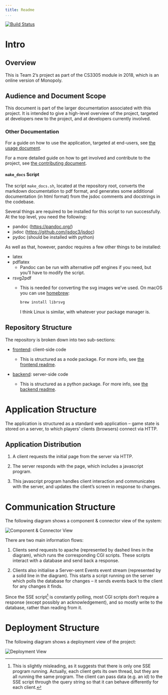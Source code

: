 ```yaml
---
title: Readme
...
```


[![Build Status](https://travis-ci.org/oisdk/team-software-project.svg?branch=master)](https://travis-ci.org/oisdk/team-software-project)

# Intro

## Overview

This is Team 2’s project as part of the CS3305 module in 2018, which is an online version of Monopoly.

## Audience and Document Scope

This document is part of the larger documentation associated with this project. It is intended to give a high-level overview of the project, targeted at developers new to the project, and at developers currently involved.

### Other Documentation

For a guide on how to use the application, targeted at end-users, see [the usage document](USAGE.md).

For a more detailed guide on how to get involved and contribute to the project, see [the contributing document](CONTRIBUTING.md).

#### `make_docs` Script

The script `make_docs.sh`, located at the repository root, converts the markdown documentation to pdf format, and generates some additional documentation (in html format) from the jsdoc comments and docstrings in the codebase.

Several things are required to be installed for this script to run successfully. At the top level, you need the following:

- pandoc (https://pandoc.org/)
- jsdoc (https://github.com/jsdoc3/jsdoc)
- pydoc (should be installed with python)

As well as that, however, pandoc requires a few other things to be installed:

- latex
- pdflatex
  * Pandoc can be run with alternative pdf engines if you need, but you’ll have to modify the script.
- rsvg2pdf
  * This is needed for converting the svg images we’ve used. On macOS you can use [homebrew](https://brew.sh/):

    ```bash
    brew install librsvg
    ```

    I think Linux is similar, with whatever your package manager is.

## Repository Structure

The repository is broken down into two sub-sections:

- [frontend](/frontend): client-side code

    * This is structured as a node package. For more info, see [the frontend readme](frontend/README.md).

- [backend](/backend): server-side code

    * This is structured as a python package. For more info, see [the backend readme](backend/README.rst).

# Application Structure

The application is structured as a standard web application – game state is stored on a server, to which players’ clients (browsers) connect via HTTP.

## Application Distribution

1. A client requests the initial page from the server via HTTP.

2. The server responds with the page, which includes a javascript program.

3. This javascript program handles client interaction and communicates with the server, and updates the client’s screen in response to changes.

# Communication Structure

The following diagram shows a component & connector view of the system:

![Component & Connector View](documentation-images/component-connector-view.png)

There are two main information flows:

1. Clients send requests to apache (represented by dashed lines in the diagram), which runs the corresponding CGI scripts. These scripts interact with a database and send back a response.

2. Clients also initialise a Server-sent Events event stream (represented by a solid line in the diagram). This starts a script running on the server which polls the database for changes – it sends events back to the client for any changes it finds.

Since the SSE script[^threadnote] is constantly polling, most CGI scripts don’t require a response (except possibly an acknowledgement), and so mostly write to the database, rather than reading from it.

[^threadnote]: This is slightly misleading, as it suggests that there is only one SSE program running. Actually, each client gets its own thread, but they are all running the same program. The client can pass data (e.g. an id) to the SSE script through the query string so that it can behave differently for each client.

# Deployment Structure

The following diagram shows a deployment view of the project:

![Deployment View](documentation-images/deployment-view.png)
